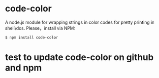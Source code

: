 # code-color
A node.js module for wrapping strings in color codes for pretty printing in shell\dos. Please，install via NPM:

```bash
$ npm install code-color
```

# test to update code-color on github and npm




